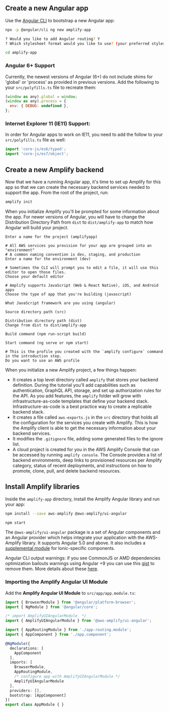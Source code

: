## Create a new Angular app

Use the [Angular CLI](https://github.com/angular/angular-cli) to bootstrap a new Angular app:

```bash
npx -p @angular/cli ng new amplify-app

? Would you like to add Angular routing? Y
? Which stylesheet format would you like to use? (your preferred stylesheet provider)

cd amplify-app
```

### Angular 6+ Support

Currently, the newest versions of Angular (6+) do not include shims for 'global' or 'process' as provided in previous versions. Add the following to your `src/polyfills.ts` file to recreate them: 

```javascript
(window as any).global = window;
(window as any).process = {
  env: { DEBUG: undefined },
};
``` 

### Internet Explorer 11 (IE11) Support:

In order for Angular apps to work on IE11, you need to add the follow to your `src/polyfills.ts` file as well:

```javascript
import 'core-js/es6/typed';
import 'core-js/es7/object';
```

## Create a new Amplify backend

Now that we have a running Angular app, it's time to set up Amplify for this app so that we can create the necessary backend services needed to support the app. From the root of the project, run:

```bash
amplify init
```

When you initialize Amplify you'll be prompted for some information about the app.  For newer versions of Angular, you will have to change the Distribution Directory Path from `dist` to `dist/amplify-app` to match how Angular will build your project.

```console
Enter a name for the project (amplifyapp)

# All AWS services you provision for your app are grouped into an "environment"
# A common naming convention is dev, staging, and production
Enter a name for the environment (dev)

# Sometimes the CLI will prompt you to edit a file, it will use this editor to open those files.
Choose your default editor

# Amplify supports JavaScript (Web & React Native), iOS, and Android apps
Choose the type of app that you're building (javascript)

What JavaScript framework are you using (angular)

Source directory path (src)

Distribution directory path (dist)
Change from dist to dist/amplify-app

Build command (npm run-script build)

Start command (ng serve or npm start)

# This is the profile you created with the `amplify configure` command in the introduction step.
Do you want to use an AWS profile
```

When you initialize a new Amplify project, a few things happen:

- It creates a top level directory called `amplify` that stores your backend definition. During the tutorial you'll add capabilities such as authentication, GraphQL API, storage, and set up authorization rules for the API. As you add features, the `amplify` folder will grow with infrastructure-as-code templates that define your backend stack. Infrastructure-as-code is a best practice way to create a replicable backend stack.
- It creates a file called `aws-exports.js` in the `src` directory that holds all the configuration for the services you create with Amplify. This is how the Amplify client is able to get the necessary information about your backend services.
- It modifies the `.gitignore` file, adding some generated files to the ignore list.
- A cloud project is created for you in the AWS Amplify Console that can be accessed by running `amplify console`. The Console provides a list of backend environments, deep links to provisioned resources per Amplify category, status of recent deployments, and instructions on how to promote, clone, pull, and delete backend resources.

## Install Amplify libraries

Inside the `amplify-app` directory, install the Amplify Angular library and run your app:

```bash
npm install --save aws-amplify @aws-amplify/ui-angular

npm start
```

The `@aws-amplify/ui-angular` package is a set of Angular components and an Angular provider which helps integrate your application with the AWS-Amplify library.  It supports Angular 5.0 and above.  It also includes a [supplemental module](#ionic-4-components) for Ionic-specific components.

<amplify-callout>

Angular CLI output warnings: if you see CommonJS or AMD dependencies optimization bailouts warnings using Angular +9 you can use this [gist](https://gist.github.com/gsans/8982c126c4fef668c094ff288f04241b) to remove them. More details about these [here](https://angular.io/guide/build#configuring-commonjs-dependencies).

</amplify-callout>

### Importing the Amplify Angular UI Module

Add the **Amplify Angular UI Module** to `src/app/app.module.ts`:

```ts
import { BrowserModule } from '@angular/platform-browser';
import { NgModule } from '@angular/core';

/* import AmplifyUIAngularModule  */
import { AmplifyUIAngularModule } from '@aws-amplify/ui-angular';

import { AppRoutingModule } from './app-routing.module';
import { AppComponent } from './app.component';

@NgModule({
  declarations: [
    AppComponent
  ],
  imports: [
    BrowserModule,
    AppRoutingModule,
    /* configure app with AmplifyUIAngularModule */
    AmplifyUIAngularModule
  ],
  providers: [],
  bootstrap: [AppComponent]
})
export class AppModule { }
```
